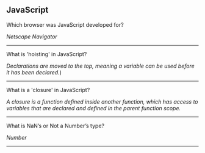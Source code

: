 ## JavaScript

Which browser was JavaScript developed for?

*Netscape Navigator*

---

What is 'hoisting' in JavaScript?

*Declarations are moved to the top, meaning a variable can be used before it has been declared.*)

---

What is a 'closure' in JavaScript?

*A closure is a function defined inside another function, which has access to variables that are declared and defined in the parent function scope.*

---

What is NaN’s or Not a Number’s type?

*Number*

---

